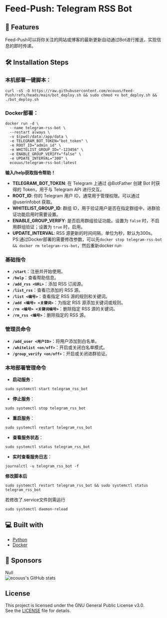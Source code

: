 # Feed-Push: Telegram RSS Bot
## 🧐 Features
Feed-Push可以将你关注的网站或博客的最新更新自动通过Bot进行推送，实现信息的即时传递。  
## 🛠️ Installation Steps
### 本机部署一键脚本：
```
curl -sS -O https://raw.githubusercontent.com/ecouus/Feed-Push/refs/heads/main/bot_deploy.sh && sudo chmod +x bot_deploy.sh && ./bot_deploy.sh
```
  
### Docker部署：
```
docker run -d \
  --name telegram-rss-bot \
  --restart always \
  -v $(pwd)/data:/app/data \
  -e TELEGRAM_BOT_TOKEN="bot_token" \
  -e ROOT_ID="admin_id" \
  -e WHITELIST_GROUP_ID="-123456" \
  -e ENABLE_GROUP_VERIFY="false" \
  -e UPDATE_INTERVAL="300" \
  ecouus/telegram-rss-bot:latest
```
**输入/help获取指令帮助！**  
- **TELEGRAM_BOT_TOKEN**: 在 Telegram 上通过 @BotFather 创建 Bot 时获得的 Token，用于与 Telegram API 进行交互。
- **ROOT_ID**: 你的 Telegram 用户 ID，通常用于管理权限。可以通过 @userinfobot 获取。
- **WHITELIST_GROUP_ID**: 群组 ID，用于验证用户是否在指定群组中，进群验证功能启用时需要设置。
- **ENABLE_GROUP_VERIFY**: 是否启用群组验证功能。设置为 `false` 时，不启用群组验证；设置为 `true` 时，启用。
- **UPDATE_INTERVAL**: RSS 源更新的时间间隔，单位为秒，默认为300s。
PS:通过Docker部署的需要修改参数，可以先`docker stop telegram-rss-bot && docker rm telegram-rss-bot`，然后重新docker run  
### 基础指令
- **`/start`**：注册并开始使用。
- **`/help`**：查看帮助信息。
- **`/add_rss <URL>`**：添加 RSS 订阅源。
- **`/list_rss`**：查看已添加的 RSS 源。
- **`/list <编号>`**：查看指定 RSS 源的规则和关键词。
- **`/add <编号> <关键词>`**：为指定 RSS 源添加关键词或规则。
- **`/rm <编号> <关键词编号>`**：删除指定 RSS 源的关键词。
- **`/rm_rss <编号>`**：删除指定的 RSS 源。


### 管理员命令
- **`/add_user <用户ID>`**：将用户添加到白名单。
- **`/whitelist <on/off>`**：开启或关闭白名单模式。
- **`/group_verify <on/off>`**：开启或关闭进群验证。  

### 本地部署管理命令
- **启动服务**：
```
sudo systemctl start telegram_rss_bot
```
- **停止服务**：
```
sudo systemctl stop telegram_rss_bot
```
- **重启服务**：
```
sudo systemctl restart telegram_rss_bot
```
- **查看服务状态**：
```
sudo systemctl status telegram_rss_bot
```
- **实时查看服务日志**：
```
journalctl -u telegram_rss_bot -f
```
**修改脚本后**
```
sudo systemctl restart telegram_rss_bot && sudo systemctl status telegram_rss_bot
```
若修改了.service文件则需运行
```
sudo systemctl daemon-reload
```
## 💻 Built with
- [Python](https://www.python.org/)
- [Docker](https://www.docker.com/)
## 🙇 Sponsors  
Null  
![ecouus's GitHub stats](https://github-readme-stats.vercel.app/api?username=ecouus&show_icons=true)  
## License
This project is licensed under the GNU General Public License v3.0.  
See the [LICENSE](LICENSE) file for details.
